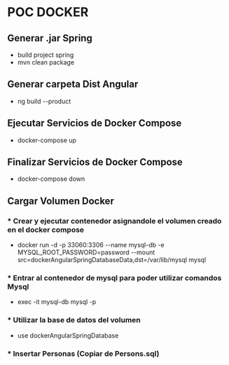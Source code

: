 # POC DOCKER

## Generar .jar Spring
* build project spring
* mvn clean package

## Generar carpeta Dist Angular
* ng build --product

## Ejecutar Servicios de Docker Compose
* docker-compose up

## Finalizar Servicios de Docker Compose
* docker-compose down

## Cargar Volumen Docker
### * Crear y ejecutar contenedor asignandole el volumen creado en el docker compose
* docker run -d -p 33060:3306 --name mysql-db  -e MYSQL_ROOT_PASSWORD=password --mount src=dockerAngularSpringDatabaseData,dst=/var/lib/mysql mysql
### * Entrar al contenedor de mysql para poder utilizar comandos Mysql
* exec -it mysql-db mysql -p
### * Utilizar la base de datos del volumen
* use dockerAngularSpringDatabase
### * Insertar Personas (Copiar de Persons.sql)
